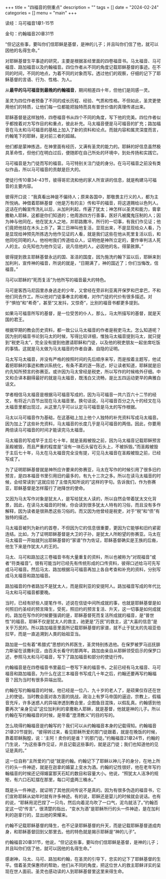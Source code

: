 +++
title = "四福音的侧重点"
description = ""
tags = []
date = "2024-02-24"
categories = []
menu = "main"
+++




读经：马可福音1章1-15节  

金句：约翰福音20章31节  

“但记这些事，要叫你们信耶稣是基督，是神的儿子；并且叫你们信了他，就可以因他的名得生命。”

对耶稣基督生平事迹的研究，主要是根据圣经里面的四卷福音书。马太福音、马可福音、路加福音以及约翰福音。四位作者从不同的角度记载耶稣基督的事迹。在不同的时间，不同的地点，为着不同的对象而写。透过他们的观察，仔细的记下了耶稣基督的言语、行为、性格、为人。

从<b>最早的马可福音到最晚的约翰福音</b>，期间相差四十年，但他们是同感一灵。

圣灵为四位作者预备了不同的成长历程、经验、气质和性格。不但如此，圣灵更使用他们的特质，让他们每一位都能把独特而具有普世价值的真理传递出来。

耶稣基督是这样独特，四卷福音书从四个不同的角度，写下他的完美。四位作者似乎都按着对方写作目的和重点，彼此补充。马太福音便是马可福音的扩充；路加福音在马太和马可福音的基础上加入了新的资料和论点。而就内容和属灵深度而言，约翰笔下的耶稣，是对前三者的超越。

他们都是蒙神拣选，在神里面有经历，又满有圣灵的能力的。耶稣的好信息虽然极具革命性，但他们在明白过后，便随即在自己所处的环境中，到处传扬和实践它。

马可福音是为门徒而写的福音。马可特别关注门徒的身分。在马可福音之前没有类似作品，所以马可福音的贡献是巨大的。

使徒行传10章34-43节，彼得哥尼流和他的家人所宣讲的信息，就是构建马可福音的主要内容。

彼得开口说：“我真看出神是不偏待人；原来各国中，那敬畏主行义的人，都为主所悦纳。神借着耶稣基督（他是万有的主）传和平的福音，将这道赐给以色列人。这话在约翰宣传洗礼以后，从加利利起，传遍了犹太；神怎样以圣灵和能力，膏拿撒勒人耶稣，这都是你们知道的；他周游四方行善事，医好凡被魔鬼压制的人；因为神与他同在。他在犹太人之地，并耶路撒冷，所行的一切事，有我们作见证；他们竟把他挂在木头上杀了。第三日神叫他复活，显现出来，不是显现给众人看，乃是显现给神预先所拣选为他作见证的人看，就是我们这些在他从死里复活以后，和他同吃同喝的人。他吩咐我们传道给众人，证明他是神所立定的，要作审判活人死人的主。众先知也为他作见证，说凡信他的人，必因他的名，得蒙赦罪。”

彼得提到救主耶稣基督永远的国、圣洁的国度，因为施洗约翰下监以后，耶稣来到加利利，宣传神的福音，所说的就是，“日期满了，神的国近了；你们当悔改，信福音。”

马可以耶稣的“死而复活”为他所写的福音最大的特色。

马可是客西马尼园里赤身逃走的少年，又曾经在旁非利亚离开保罗和巴拿巴，不和他们同去作工。所以他对门徒事奉主的艰难，对作门徒的代价有很多描述。对于“惧怕”和“希奇”，甚至“又发抖，又惊奇”，比别的福音书都更多提到。

如果马可福音所写的基督，是一位受苦的仆人，那么，马太所描写的基督，就是天国的君王。

根据早期的教会历史资料，都一致公认马太福音的作者是税吏马太。怎么知道呢？因为别的福音书论到马太的时候，写得比较详细，惟独马太福音提到马太，就只提到“税吏马太”，完全没有提到他邀请耶稣和门徒，以及他的税吏朋友一起坐席吃饭的事情。这就是马太做为马太福音的作者自谦、自隐的证明。

马太写马太福音，并没有严格的按照时间的先后顺序来写，而是按着主题写，他试着把耶稣的事迹和教训系统化，有条不紊的逐一陈述，好让读者知道，耶稣就是旧约先知所预言的弥赛亚。或许因为马太曾经是税吏，所以写作的时候格外仔细。中文和合译本翻得最好的就是马太福音，既浅白又流畅，是比五四运动更早的典雅白话文。

学者相信马太福音是根据马可福音写成的，因为马可福音一共六百六十二节的经文，有将近六百节出现在马太福音里。换句话说，马可福音百分之九十的经文在马太福音里都出现过，从这里几乎可以认定马可福音是马太的写作根据。

马太以马可福音作为基础，在这基础上加上他个人独特的补充资料写成马太福音。因为加上了这些补充资料，马太福音的长度几乎是马可福音的两倍。因此，你要用两倍读马可福音的时间才能读完马太福音。

马太福音的写成早于主后七十年，就是圣殿被毁之前，因为马太福音记载耶稣预言圣殿被毁，而且严重的程度是“没有一块石头留在石头上，不被拆毁。”而圣殿被毁于主后七十年，马太在马太福音完全没有提，可见马太福音在圣殿被毁之前，已经写成了。

为了证明耶稣基督就是神所应许要来的弥赛亚，马太在写作的时候引用了很多旧约预言，是四本福音书里引用旧约最多的，有九十三次之多。所以在读马太福音的时候，会经常读到“这就应验了主借先知所说的”这样的字句。告诉我们，作为弥赛亚，耶稣基督是怎样履行了祂降世的使命。

又因为马太写作对象是犹太人，是写给犹太人读的，所以自然会带着犹太文化背景，因此，在读马太福音的时候，你会读到很多犹太人特有的习俗，而且没有多作解释，因为读者是很熟悉这些习俗的。而又因为他曾经是税吏，对于“税”和“债”有独特的描述。

马太福音被列为新约的首卷，不但因为它的信息很重要，更因为它能够和旧约紧密连结。比如，为了证明耶稣基督是大卫的子孙，是犹太人所盼望的弥赛亚。马太在马太福音一开始就列出耶稣基督的“家谱”作为佐证，耶稣基督确实是王族的后裔，他生下来是作犹太人的王的。

马太、马可和路加这三卷福音书有大量重复的资料，所以也被称为“对观福音”或者“符类福音”。很有可能当时已经先有传统形成的口传资料，彼得口述给马可先写成马可福音。然后马太、路加根据马可福音再加上各自考查和补充的资料，分别写成马太福音和路加福音。

路加福音的作者路加不是犹太人，而是叙利亚的安提阿人。路加福音写成的年代比马太和马可福音都要晚。

当时，已经有好些人提笔作书，述说在信徒中间所成就的事，也就是耶稣基督是如何照旧约圣经的预言降生，受死，照旧约的预言复活、升天，这一切事是如何成就的。路加在写作的时候要强调的是，耶稣基督死而复活所成就的福音，是“普世性”的福音。耶稣不仅是犹太人的救主，祂更是“万民”的救主，这“大喜的信息”是关乎万民的。所以路加福音里面所记载耶稣基督的家谱，就不止于犹太的先祖亚伯拉罕，而是一直追溯到人类的始祖亚当。

路加是一位有着“希腊式”思想的外邦医生，圣灵特别拣选他。在保罗被罗马巡抚腓力斯留在该撒利亚，由百夫长看守的那两年。路加由亲自从耶稣领受启示的保罗口述，参照马太和马可福音，写下了路加福音和部分的使徒行传。

约翰福音是在四卷福音书里最后一卷写下来的福音书，之前已经有马太福音、马可福音和路加福音。为什么在这三本福音书写成几十年之后，约翰还要再写约翰福音？因为当时有很多异端出现。

约翰在写约翰福音的时候，他已经是一位八、九十岁的老人了，是硕果仅存还在世上的使徒。当时教会面对各方面的挑战，政治上有罗马帝国的逼迫，宗教上，假福音充斥，许多迷惑人的异端渗透到教会里，企图鱼目混珠，以假乱真。约翰感到他要再次“亲身见证”这位加利利的拿撒勒人耶稣，就是基督，他就是神的儿子。所以约翰在写约翰福音的时候，是带着“澄清教义”的目的写的。

怎么晓得约翰福音是约翰写的？我们可以从约翰福音本身的记载得知。约翰福音21章20节提到，“彼得转过来，看见耶稣所爱的那门徒跟着，就是在晚饭的时候，靠着耶稣胸膛，说：‘主阿！卖你的是谁？’的那门徒。”约翰福音21章24节，约翰的门生说，“为这些事作见证，并且记载这些事的，就是这门徒；我们也知道他的见证是真的。”

这一位自称“主所爱的门徒”就是约翰。约翰记下了耶稣以神儿子的身分，在地上所行的头一件神迹，就是在迦拿的婚宴上变水为酒。约翰的记性很好，他在老年写约翰福音的时候还记得婚宴那天石缸的数目和容量大小。他说，“照犹太人洁净的规矩，有六口石缸摆在那里，每口可盛两三桶水。”

既是头一件神迹，就证明了其他民间传说不是真的。因为有很多伪造的福音书，它们宣称耶稣从幼年时就有许多神迹。有的说，耶稣还是婴儿的时候就会说话。也有的说，“耶稣用泥巴捏了一只鸟，然后向着泥鸟吹了一口气，泥鸟就活了。”约翰否定这一切“传言”，很清楚的指出，“变水为酒”是耶稣所行的头一件神迹，是在加利利的迦拿行的，显出祂的荣耀来。

约翰不记载耶稣基督的降生，也不记录耶稣基督的升天，而是记载耶稣基督道成肉身，和耶稣基督回到父那里去。他的特色就是揭示耶稣是“神的儿子”。

约翰福音20章31节，他说，“但记这些事，要叫你们信耶稣是基督，是神的儿子；并且叫你们信了他，就可以因他的名得生命。”

感谢神，马太、马可、路加和约翰，在圣灵的引导下，忠实的记下了耶稣基督的生平。借着圣灵保惠师的帮助，他们从不同的角度，把这位世人的救主耶稣详实的呈现在世人面前。圣灵也感动读的人到耶稣基督里这里来得生命。


